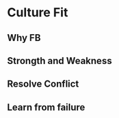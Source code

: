# Culture Fit

## Why FB

## Strongth and Weakness

## Resolve Conflict

## Learn from failure









